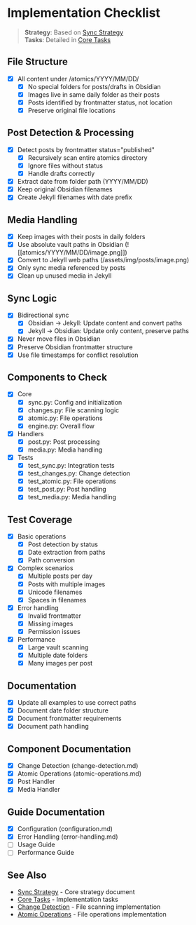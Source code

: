 # Implementation Checklist

> **Strategy**: Based on [Sync Strategy](../sync-strategy.md)  
> **Tasks**: Detailed in [Core Tasks](core-tasks.md)

## File Structure
- [x] All content under /atomics/YYYY/MM/DD/
  - [x] No special folders for posts/drafts in Obsidian
  - [x] Images live in same daily folder as their posts
  - [x] Posts identified by frontmatter status, not location
  - [x] Preserve original file locations

## Post Detection & Processing
- [x] Detect posts by frontmatter status="published"
  - [x] Recursively scan entire atomics directory
  - [x] Ignore files without status
  - [x] Handle drafts correctly
- [x] Extract date from folder path (YYYY/MM/DD)
- [x] Keep original Obsidian filenames
- [x] Create Jekyll filenames with date prefix

## Media Handling
- [x] Keep images with their posts in daily folders
- [x] Use absolute vault paths in Obsidian (![[atomics/YYYY/MM/DD/image.png]])
- [x] Convert to Jekyll web paths (/assets/img/posts/image.png)
- [x] Only sync media referenced by posts
- [x] Clean up unused media in Jekyll

## Sync Logic
- [x] Bidirectional sync
  - [x] Obsidian → Jekyll: Update content and convert paths
  - [x] Jekyll → Obsidian: Update only content, preserve paths
- [x] Never move files in Obsidian
- [x] Preserve Obsidian frontmatter structure
- [x] Use file timestamps for conflict resolution

## Components to Check
- [x] Core
  - [x] sync.py: Config and initialization
  - [x] changes.py: File scanning logic
  - [x] atomic.py: File operations
  - [x] engine.py: Overall flow
- [x] Handlers
  - [x] post.py: Post processing
  - [x] media.py: Media handling
- [x] Tests
  - [x] test_sync.py: Integration tests
  - [x] test_changes.py: Change detection
  - [x] test_atomic.py: File operations
  - [x] test_post.py: Post handling
  - [x] test_media.py: Media handling

## Test Coverage
- [x] Basic operations
  - [x] Post detection by status
  - [x] Date extraction from paths
  - [x] Path conversion
- [x] Complex scenarios
  - [x] Multiple posts per day
  - [x] Posts with multiple images
  - [x] Unicode filenames
  - [x] Spaces in filenames
- [x] Error handling
  - [x] Invalid frontmatter
  - [x] Missing images
  - [x] Permission issues
- [x] Performance
  - [x] Large vault scanning
  - [x] Multiple date folders
  - [x] Many images per post

## Documentation
- [x] Update all examples to use correct paths
- [x] Document date folder structure
- [x] Document frontmatter requirements
- [x] Document path handling

## Component Documentation
- [x] Change Detection (change-detection.md)
- [x] Atomic Operations (atomic-operations.md)
- [x] Post Handler
- [x] Media Handler

## Guide Documentation
- [x] Configuration (configuration.md)
- [x] Error Handling (error-handling.md)
- [ ] Usage Guide
- [ ] Performance Guide

## See Also
- [Sync Strategy](../sync-strategy.md) - Core strategy document
- [Core Tasks](core-tasks.md) - Implementation tasks
- [Change Detection](../../components/change-detection.md) - File scanning implementation
- [Atomic Operations](../../components/atomic-operations.md) - File operations implementation